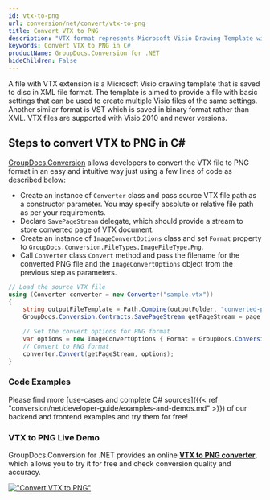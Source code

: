 ```yaml
---
id: vtx-to-png
url: conversion/net/convert/vtx-to-png
title: Convert VTX to PNG
description: "VTX format represents Microsoft Visio Drawing Template with .vtx extension. Learn how to convert VTX to PNG file programmatically in C# language using GroupDocs.Conversion for .NET library."
keywords: Convert VTX to PNG in C#
productName: GroupDocs.Conversion for .NET
hideChildren: False
---
```


A file with VTX extension is a Microsoft Visio drawing template that is saved to disc in XML file format. The template is aimed to provide a file with basic settings that can be used to create multiple Visio files of the same settings. Another similar format is VST which is saved in binary format rather than XML. VTX files are supported with Visio 2010 and newer versions.

## Steps to convert VTX to PNG in C#

[GroupDocs.Conversion](https://products.groupdocs.com/conversion/net) allows developers to convert the VTX file to PNG format in an easy and intuitive way just using a few lines of code as described below:

* Create an instance of `Converter` class and pass source VTX file path as a constructor parameter. You may specify absolute or relative file path as per your requirements. 
* Declare `SavePageStream` delegate, which should provide a stream to store converted page of VTX document.
* Create an instance of `ImageConvertOptions` class and set `Format` property to `GroupDocs.Conversion.FileTypes.ImageFileType.Png`.
* Call `Converter` class `Convert` method and pass the filename for the converted PNG file and the `ImageConvertOptions` object from the previous step as parameters.

```csharp
// Load the source VTX file
using (Converter converter = new Converter("sample.vtx"))
{
    string outputFileTemplate = Path.Combine(outputFolder, "converted-page-{0}.png");
    GroupDocs.Conversion.Contracts.SavePageStream getPageStream = page => new FileStream(string.Format(outputFileTemplate, page), FileMode.Create);

    // Set the convert options for PNG format
    var options = new ImageConvertOptions { Format = GroupDocs.Conversion.FileTypes.ImageFileType.Png };   
    // Convert to PNG format
    converter.Convert(getPageStream, options);
}
```

### Code Examples

Please find more [use-cases and complete C# sources]({{< ref "conversion/net/developer-guide/examples-and-demos.md" >}}) of our backend and frontend examples and try them for free!

### VTX to PNG Live Demo

GroupDocs.Conversion for .NET provides an online [**VTX to PNG converter**](https://products.groupdocs.app/conversion/vtx-to-png), which allows you to try it for free and check conversion quality and accuracy.

[!["Convert VTX to PNG"](conversion/net/images/convert-to-png/convert-vtx-to-png.png)](https://products.groupdocs.app/conversion/vtx-to-png)